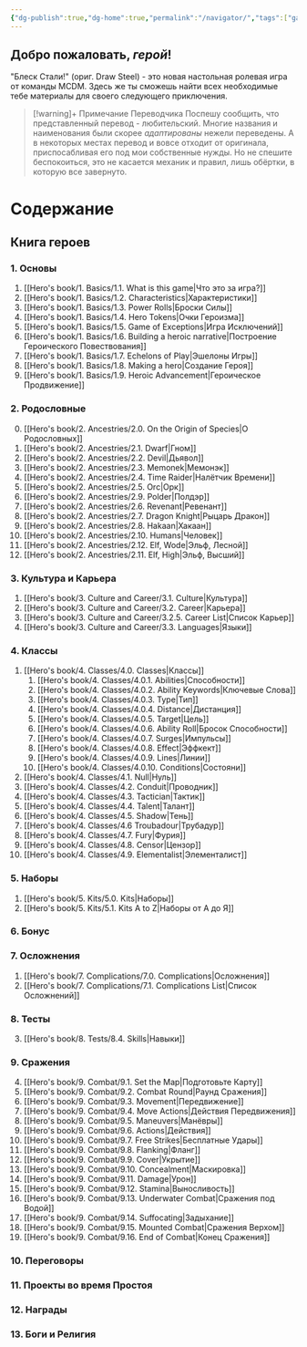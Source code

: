```yaml
---
{"dg-publish":true,"dg-home":true,"permalink":"/navigator/","tags":["gardenEntry"],"dgPassFrontmatter":true}
---
```


## Добро пожаловать, *герой*!

"Блеск Стали!" (ориг. Draw Steel) - это новая настольная ролевая игра от команды MCDM. Здесь же ты сможешь найти всех необходимые тебе материалы для своего следующего приключения.

> [!warning]+ Примечание Переводчика
> Поспешу сообщить, что представленный перевод - любительский. Многие названия и наименования были скорее *адаптированы* нежели переведены. А в некоторых местах перевод и вовсе отходит от оригинала, приспосабливая его под мои собственные нужды.
> Но не спешите беспокоиться, это не касается механик и правил, лишь обёртки, в которую все завернуто.

# Содержание

## Книга героев
### 1. Основы
1. [[Hero's book/1. Basics/1.1. What is this game\|Что это за игра?]]
2. [[Hero's book/1. Basics/1.2. Characteristics\|Характеристики]]
3. [[Hero's book/1. Basics/1.3. Power Rolls\|Броски Силы]]
4. [[Hero's book/1. Basics/1.4. Hero Tokens\|Очки Героизма]]
5. [[Hero's book/1. Basics/1.5. Game of Exceptions\|Игра Исключений]]
6. [[Hero's book/1. Basics/1.6. Building a heroic narrative\|Построение Героического Повествования]]
7. [[Hero's book/1. Basics/1.7. Echelons of Play\|Эшелоны Игры]]
8. [[Hero's book/1. Basics/1.8. Making a hero\|Создание Героя]]
9. [[Hero's book/1. Basics/1.9. Heroic Advancement\|Героическое Продвижение]]
### 2. Родословные 
0. [[Hero's book/2. Ancestries/2.0. On the Origin of Species\|О Родословных]]
1. [[Hero's book/2. Ancestries/2.1. Dwarf\|Гном]]
2. [[Hero's book/2. Ancestries/2.2. Devil\|Дьявол]]
3. [[Hero's book/2. Ancestries/2.3. Memonek\|Мемонэк]]
4. [[Hero's book/2. Ancestries/2.4. Time Raider\|Налётчик Времени]]
5. [[Hero's book/2. Ancestries/2.5. Orc\|Орк]]
6. [[Hero's book/2. Ancestries/2.9. Polder\|Полдэр]]
7. [[Hero's book/2. Ancestries/2.6. Revenant\|Ревенант]]
8. [[Hero's book/2. Ancestries/2.7. Dragon Knight\|Рыцарь Дракон]]
9. [[Hero's book/2. Ancestries/2.8. Hakaan\|Хакаан]]
10. [[Hero's book/2. Ancestries/2.10. Humans\|Человек]]
11. [[Hero's book/2. Ancestries/2.12. Elf, Wode\|Эльф, Лесной]]
12. [[Hero's book/2. Ancestries/2.11. Elf, High\|Эльф, Высший]]
### 3. Культура и Карьера
1. [[Hero's book/3. Culture and Career/3.1. Culture\|Культура]]
2. [[Hero's book/3. Culture and Career/3.2. Career\|Карьера]]
3. [[Hero's book/3. Culture and Career/3.2.5. Career List\|Список Карьер]]
4. [[Hero's book/3. Culture and Career/3.3. Languages\|Языки]]
### 4. Классы
1. [[Hero's book/4. Classes/4.0. Classes\|Классы]]
	1. [[Hero's book/4. Classes/4.0.1. Abilities\|Способности]]
	2. [[Hero's book/4. Classes/4.0.2. Ability Keywords\|Ключевые Слова]]
	3. [[Hero's book/4. Classes/4.0.3. Type\|Тип]]
	4. [[Hero's book/4. Classes/4.0.4. Distance\|Дистанция]]
	5. [[Hero's book/4. Classes/4.0.5. Target\|Цель]]
	6. [[Hero's book/4. Classes/4.0.6. Ability Roll\|Бросок Способности]]
	7. [[Hero's book/4. Classes/4.0.7. Surges\|Импульсы]]
	8. [[Hero's book/4. Classes/4.0.8. Effect\|Эффкект]]
	9. [[Hero's book/4. Classes/4.0.9. Lines\|Линии]]
	10. [[Hero's book/4. Classes/4.0.10. Conditions\|Состояни]]
2. [[Hero's book/4. Classes/4.1. Null\|Нуль]]
3. [[Hero's book/4. Classes/4.2. Conduit\|Проводник]]
4. [[Hero's book/4. Classes/4.3. Tactician\|Тактик]]
5. [[Hero's book/4. Classes/4.4. Talent\|Талант]]
6. [[Hero's book/4. Classes/4.5. Shadow\|Тень]]
7. [[Hero's book/4. Classes/4.6 Troubadour\|Трубадур]]
8. [[Hero's book/4. Classes/4.7. Fury\|Фурия]]
9. [[Hero's book/4. Classes/4.8. Censor\|Цензор]]
10. [[Hero's book/4. Classes/4.9. Elementalist\|Элементалист]]
### 5. Наборы
1. [[Hero's book/5. Kits/5.0. Kits\|Наборы]]
2. [[Hero's book/5. Kits/5.1. Kits A to Z\|Наборы от А до Я]]
### 6. Бонус
### 7. Осложнения
1. [[Hero's book/7. Complications/7.0. Complications\|Осложнения]]
2. [[Hero's book/7. Complications/7.1. Complications List\|Список Осложнений]]
### 8. Тесты
3. [[Hero's book/8. Tests/8.4. Skills\|Навыки]]
### 9. Сражения
4. [[Hero's book/9. Combat/9.1. Set the Map\|Подготовьте Карту]]
5. [[Hero's book/9. Combat/9.2. Combat Round\|Раунд Сражения]]
6. [[Hero's book/9. Combat/9.3. Movement\|Передвижение]]
7. [[Hero's book/9. Combat/9.4. Move Actions\|Действия Передвижения]]
8. [[Hero's book/9. Combat/9.5. Maneuvers\|Манёвры]]
9. [[Hero's book/9. Combat/9.6. Actions\|Действия]]
10. [[Hero's book/9. Combat/9.7. Free Strikes\|Бесплатные Удары]]
11. [[Hero's book/9. Combat/9.8. Flanking\|Фланг]]
12. [[Hero's book/9. Combat/9.9. Cover\|Укрытие]]
13. [[Hero's book/9. Combat/9.10. Concealment\|Маскировка]]
14. [[Hero's book/9. Combat/9.11. Damage\|Урон]]
15. [[Hero's book/9. Combat/9.12. Stamina\|Выносливость]]
16. [[Hero's book/9. Combat/9.13. Underwater Combat\|Сражения под Водой]]
17. [[Hero's book/9. Combat/9.14. Suffocating\|Задыхание]]
18. [[Hero's book/9. Combat/9.15. Mounted Combat\|Сражения Верхом]]
19. [[Hero's book/9. Combat/9.16. End of Combat\|Конец Сражения]]

### 10. Переговоры
### 11. Проекты во время Простоя
### 12. Награды
### 13. Боги и Религия